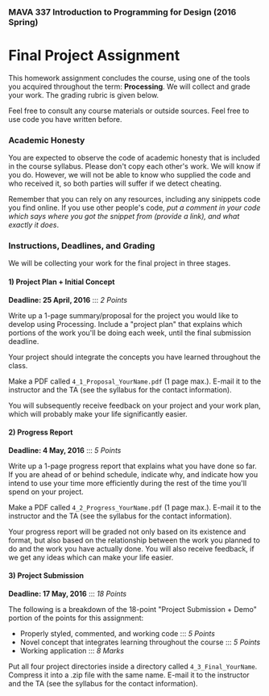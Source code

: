 ### MAVA 337 Introduction to Programming for Design  (2016 Spring)

# Final Project Assignment

This homework assignment concludes the course, using one of the tools you acquired throughout the term: **Processing**. We will collect and grade your work. The grading rubric is given below.

Feel free to consult any course materials or outside sources. Feel free to use code you have written before.

### Academic Honesty

You are expected to observe the code of academic honesty that is included in the course syllabus. Please don't copy each other's work. We will know if you do. However, we will not be able to know who supplied the code and who received it, so both parties will suffer if we detect cheating.

Remember that you can rely on any resources, including any sinippets code you find online. If you use other people's code, *put a comment in your code which says where you got the snippet from (provide a link), and what exactly it does*.

### Instructions, Deadlines, and Grading

We will be collecting your work for the final project in three stages.

#### 1) Project Plan + Initial Concept

**Deadline: 25 April, 2016** ::: *2 Points*

Write up a 1-page summary/proposal for the project you would like to develop using Processing. Include a "project plan" that explains which portions of the work you'll be doing each week, until the final submission deadline.

Your project should integrate the concepts you have learned throughout the class.

Make a PDF called `4_1_Proposal_YourName.pdf` (1 page max.). E-mail it to the instructor and the TA (see the syllabus for the contact information).

You will subsequently receive feedback on your project and your work plan, which will probably make your life significantly easier.

#### 2) Progress Report

**Deadline: 4 May, 2016** ::: *5 Points*

Write up a 1-page progress report that explains what you have done so far. If you are ahead of or behind schedule, indicate why, and indicate how you intend to use your time more efficiently during the rest of the time you'll spend on your project.

Make a PDF called `4_2_Progress_YourName.pdf` (1 page max.). E-mail it to the instructor and the TA (see the syllabus for the contact information).

Your progress report will be graded not only based on its existence and format, but also based on the relationship between the work you planned to do and the work you have actually done. You will also receive feedback, if we get any ideas which can make your life easier.

#### 3) Project Submission

**Deadline: 17 May, 2016** ::: *18 Points*

The following is a breakdown of the 18-point "Project Submission + Demo" portion of the points for this assignment:

- Properly styled, commented, and working code ::: *5 Points*
- Novel concept that integrates learning throughout the course ::: *5 Points*
- Working application ::: *8 Marks*

Put all four project directories inside a directory called `4_3_Final_YourName`. Compress it into a .zip file with the same name. E-mail it to the instructor and the TA (see the syllabus for the contact information).

